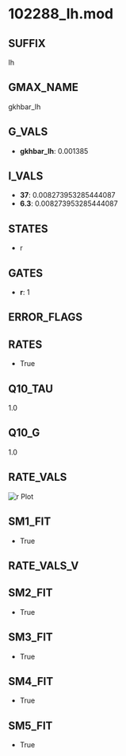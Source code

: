 # 102288_Ih.mod

## SUFFIX

Ih

## GMAX_NAME

gkhbar_Ih

## G_VALS

- **gkhbar_Ih**: 0.001385

## I_VALS

- **37**: 0.008273953285444087
- **6.3**: 0.008273953285444087

## STATES

- r

## GATES

- **r**: 1

## ERROR_FLAGS


## RATES

- True

## Q10_TAU

1.0

## Q10_G

1.0

## RATE_VALS

![r Plot](/Users/pbozelos/Dropbox/icg-Chai-Panos/supermodels/output_markdown_files/IH/102288_Ih.mod/images/r.png)

## SM1_FIT

- True

## RATE_VALS_V

## SM2_FIT

- True

## SM3_FIT

- True

## SM4_FIT

- True

## SM5_FIT

- True

